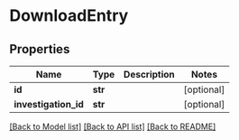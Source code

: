 # DownloadEntry

## Properties
Name | Type | Description | Notes
------------ | ------------- | ------------- | -------------
**id** | **str** |  | [optional] 
**investigation_id** | **str** |  | [optional] 

[[Back to Model list]](../README.md#documentation-for-models) [[Back to API list]](../README.md#documentation-for-api-endpoints) [[Back to README]](../README.md)


